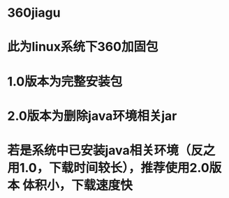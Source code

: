 # 360jiagu
# 此为linux系统下360加固包
# 1.0版本为完整安装包
# 2.0版本为删除java环境相关jar
# 若是系统中已安装java相关环境（反之用1.0，下载时间较长），推荐使用2.0版本  体积小，下载速度快
